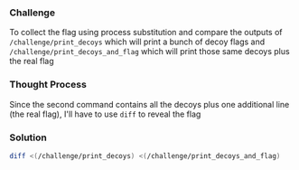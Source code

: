 ### Challenge

To collect the flag using process substitution and compare the outputs of `/challenge/print_decoys` which will print a bunch of decoy flags and `/challenge/print_decoys_and_flag` which will print those same decoys plus the real flag

### Thought Process

Since the second command contains all the decoys plus one additional line (the real flag), I'll have to use `diff` to reveal the flag

### Solution

```bash
diff <(/challenge/print_decoys) <(/challenge/print_decoys_and_flag)
```
